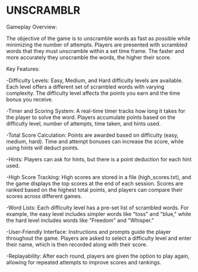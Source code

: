 # UNSCRAMBLR
 
Gameplay Overview:

The objective of the game is to unscramble words as fast as possible while minimizing the number of attempts.
Players are presented with scrambled words that they must unscramble within a set time frame. The faster and more accurately they unscramble the words, the higher their score.

Key Features:

-Difficulty Levels:
Easy, Medium, and Hard difficulty levels are available. Each level offers a different set of scrambled words with varying complexity.
The difficulty level affects the points you earn and the time bonus you receive.

-Timer and Scoring System:
A real-time timer tracks how long it takes for the player to solve the word.
Players accumulate points based on the difficulty level, number of attempts, time taken, and hints used.

-Total Score Calculation:
Points are awarded based on difficulty (easy, medium, hard).
Time and attempt bonuses can increase the score, while using hints will deduct points.

-Hints:
Players can ask for hints, but there is a point deduction for each hint used.

-High Score Tracking:
High scores are stored in a file (high_scores.txt), and the game displays the top scores at the end of each session.
Scores are ranked based on the highest total points, and players can compare their scores across different games.

-Word Lists:
Each difficulty level has a pre-set list of scrambled words. For example, the easy level includes simpler words like "toss" and "blue," while the hard level includes words like "Freedom" and "Whisper."

-User-Friendly Interface:
Instructions and prompts guide the player throughout the game.
Players are asked to select a difficulty level and enter their name, which is then recorded along with their score.

-Replayability:
After each round, players are given the option to play again, allowing for repeated attempts to improve scores and rankings.
